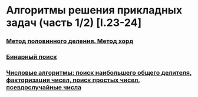 # Алгоритмы решения прикладных задач (часть 1/2) [I.23-24]

### [Метод половинного деления. Метод хорд](1.1)
### [Бинарный поиск](1.2)
### [Числовые алгоритмы: поиск наибольшего общего делителя, факторизация чисел, поиск простых чисел, псевдослучайные числа](2)